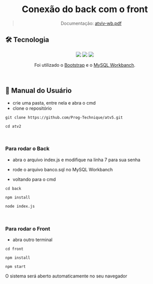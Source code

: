 <div align="center">

<h1> Conexão do back com o front </h1>

> Documentação: [atviv-wb.pdf](https://github.com/Prog-Technique/atv4/files/10147763/atviv-wb.pdf)

</div>

## 🛠️ Tecnologia

<div align="center">
<img src="https://img.shields.io/badge/React-20232A?style=for-the-badge&logo=react&logoColor=61DAFB"/>
<img src="https://img.shields.io/badge/Node.js-339933?style=for-the-badge&logo=nodedotjs&logoColor=white"/>
<img src="https://img.shields.io/badge/JavaScript-323330?style=for-the-badge&logo=javascript&logoColor=F7DF1E"/>

Foi utilizado  o [Bootstrap](https://getbootstrap.com.br/) e o [MySQL Workbanch](https://www.mysql.com/products/workbench/).
</div>

<br>

## :scroll: Manual do Usuário

- crie uma pasta, entre nela e abra o cmd
- clone o repositório
~~~
git clone https://github.com/Prog-Technique/atv5.git
~~~
~~~
cd atv2
~~~

<br>
<h3> Para rodar o Back </h3>

- abra o arquivo index.js e modifique na linha 7 para sua senha

- rode o arquivo banco.sql no MySQL Workbanch

- voltando para o cmd

~~~
cd back
~~~
~~~
npm install
~~~
~~~
node index.js
~~~

<br>
<h3> Para rodar o Front </h3>

- abra outro terminal 
~~~
cd front
~~~
~~~
npm install
~~~
~~~
npm start
~~~

O sistema será aberto automaticamente no seu navegador
